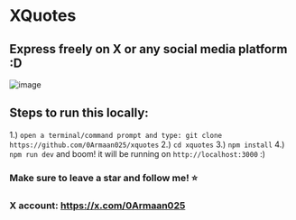 # XQuotes

## Express freely on X or any social media platform :D

![image](https://github.com/user-attachments/assets/88307946-2739-4c38-8173-b3979d670166)

## Steps to run this locally:
1.) ``open a terminal/command prompt and type: git clone https://github.com/0Armaan025/xquotes``
2.) ``cd xquotes``
3.) ``npm install``
4.) ``npm run dev`` and boom! it will be running on ``http://localhost:3000`` :)

### Make sure to leave a star and follow me! ⭐
### X account: https://x.com/0Armaan025
